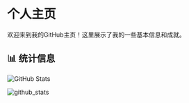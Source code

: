 # 个人主页

欢迎来到我的GitHub主页！这里展示了我的一些基本信息和成就。

## 📊 统计信息

![GitHub Stats](https://github-readme-stats.vercel.app/api?username=BinaryFool-Hub&show_icons=true&hide_title=true&count_private=true&hide=prs&theme=github)

![github_stats](https://github-readme-stats.vercel.app/api?username=BinaryFool-Hub&show_icons=true&theme=graywhite)


